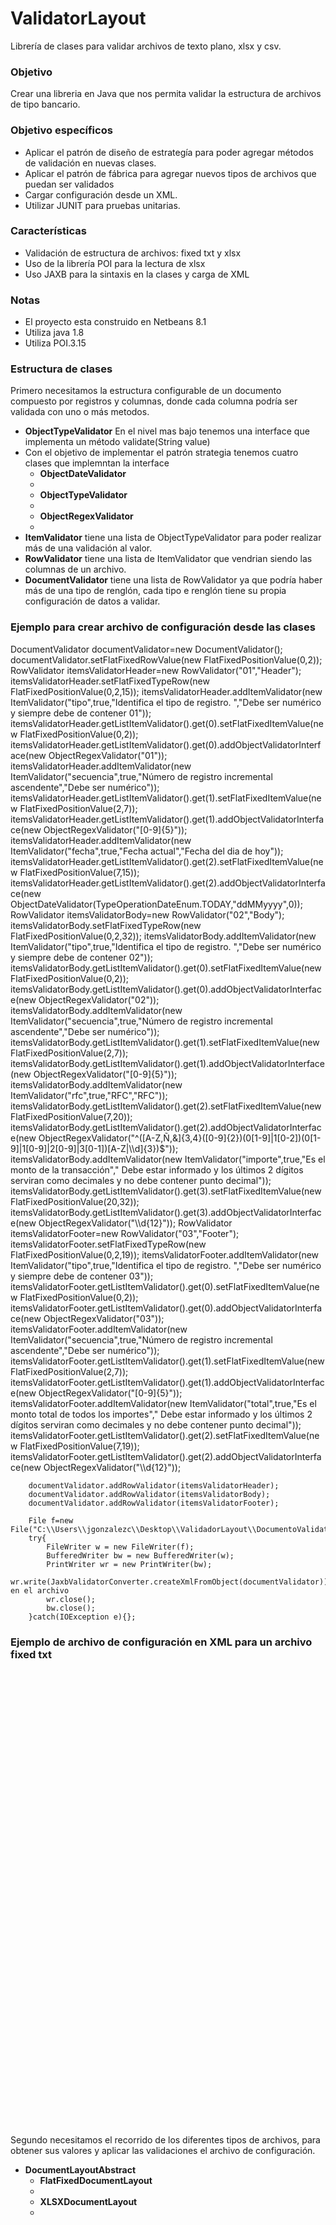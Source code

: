 # ValidatorLayout
Librería de clases para validar archivos de texto plano, xlsx y csv.

<h3>Objetivo</h3>
<p>Crear una libreria en Java que nos permita validar la estructura de archivos de tipo bancario.</p>

<h3>Objetivo específicos</h3>
<ul>
<li>Aplicar el patrón de diseño de estrategía para poder agregar métodos de validación en nuevas clases.</li>
<li>Aplicar el patrón de fábrica para agregar nuevos tipos de archivos que puedan ser validados</li>
<li>Cargar configuración desde un XML.</li>
<li>Utilizar JUNIT para pruebas unitarias.</li>
</ul>

<h3>Características</h3>
<ul>
<li>Validación de estructura de archivos: fixed txt y xlsx </li>
<li>Uso de la librería POI para la lectura de xlsx</li>
<li>Uso JAXB para la sintaxis en la clases y carga de XML</li>
</ul>

<h3>Notas</h3>
<ul>
<li>El proyecto esta construido en Netbeans 8.1</li>
<li>Utiliza java 1.8</li>
<li>Utiliza POI.3.15</li>
</ul>

<h3>Estructura de clases</h3>
<p>Primero necesitamos la estructura configurable de un documento compuesto por registros y columnas, donde cada columna podría ser validada con uno o más metodos.<p>
<ul>
<li><b>ObjectTypeValidator</b> En el nivel mas bajo tenemos una interface que implementa un método validate(String value)</li>
<li>Con el objetivo de implementar el patrón strategia tenemos cuatro clases que implemntan la interface<ul>
<li><b>ObjectDateValidator</b><li>
<li><b>ObjectTypeValidator</b><li>
<li><b>ObjectRegexValidator</b><li>
</ul></li>
<li><b>ItemValidator</b> tiene una lista de ObjectTypeValidator para poder realizar más de una validación al valor.</li>
<li><b>RowValidator</b> tiene una lista de ItemValidator que vendrian siendo las columnas de un archivo.</li>
<li><b>DocumentValidator</b> tiene una lista de RowValidator ya que podría haber más de una tipo de renglón, cada tipo e renglón tiene su propia configuración de datos a validar.</li>
</ul>
<h3>Ejemplo para crear archivo de configuración desde las clases</h3>
DocumentValidator documentValidator=new DocumentValidator();
        documentValidator.setFlatFixedRowValue(new FlatFixedPositionValue(0,2));
        RowValidator itemsValidatorHeader=new RowValidator("01","Header");        
        itemsValidatorHeader.setFlatFixedTypeRow(new FlatFixedPositionValue(0,2,15));
        itemsValidatorHeader.addItemValidator(new ItemValidator("tipo",true,"Identifica el tipo de registro. ","Debe ser numérico y siempre debe de contener 01"));
        itemsValidatorHeader.getListItemValidator().get(0).setFlatFixedItemValue(new FlatFixedPositionValue(0,2));
        itemsValidatorHeader.getListItemValidator().get(0).addObjectValidatorInterface(new ObjectRegexValidator("01"));
        itemsValidatorHeader.addItemValidator(new ItemValidator("secuencia",true,"Número de registro incremental ascendente","Debe ser numérico"));
        itemsValidatorHeader.getListItemValidator().get(1).setFlatFixedItemValue(new FlatFixedPositionValue(2,7));
        itemsValidatorHeader.getListItemValidator().get(1).addObjectValidatorInterface(new ObjectRegexValidator("[0-9]{5}"));
        itemsValidatorHeader.addItemValidator(new ItemValidator("fecha",true,"Fecha actual","Fecha del dia de hoy"));
        itemsValidatorHeader.getListItemValidator().get(2).setFlatFixedItemValue(new FlatFixedPositionValue(7,15));
        itemsValidatorHeader.getListItemValidator().get(2).addObjectValidatorInterface(new ObjectDateValidator(TypeOperationDateEnum.TODAY,"ddMMyyyy",0));
        RowValidator itemsValidatorBody=new RowValidator("02","Body");
        itemsValidatorBody.setFlatFixedTypeRow(new FlatFixedPositionValue(0,2,32));
        itemsValidatorBody.addItemValidator(new ItemValidator("tipo",true,"Identifica el tipo de registro. ","Debe ser numérico y siempre debe de contener 02"));
        itemsValidatorBody.getListItemValidator().get(0).setFlatFixedItemValue(new FlatFixedPositionValue(0,2));
        itemsValidatorBody.getListItemValidator().get(0).addObjectValidatorInterface(new ObjectRegexValidator("02"));
        itemsValidatorBody.addItemValidator(new ItemValidator("secuencia",true,"Número de registro incremental ascendente","Debe ser numérico"));
        itemsValidatorBody.getListItemValidator().get(1).setFlatFixedItemValue(new FlatFixedPositionValue(2,7));
        itemsValidatorBody.getListItemValidator().get(1).addObjectValidatorInterface(new ObjectRegexValidator("[0-9]{5}"));
        itemsValidatorBody.addItemValidator(new ItemValidator("rfc",true,"RFC","RFC"));
        itemsValidatorBody.getListItemValidator().get(2).setFlatFixedItemValue(new FlatFixedPositionValue(7,20));
        itemsValidatorBody.getListItemValidator().get(2).addObjectValidatorInterface(new ObjectRegexValidator("^([A-Z,Ñ,&]{3,4}([0-9]{2})(0[1-9]|1[0-2])(0[1-9]|1[0-9]|2[0-9]|3[0-1])[A-Z|\\d]{3})$"));
        itemsValidatorBody.addItemValidator(new ItemValidator("importe",true,"Es el monto de la transacción"," Debe estar informado y los últimos 2 dígitos serviran como decimales y no debe contener punto decimal"));
        itemsValidatorBody.getListItemValidator().get(3).setFlatFixedItemValue(new FlatFixedPositionValue(20,32));
        itemsValidatorBody.getListItemValidator().get(3).addObjectValidatorInterface(new ObjectRegexValidator("\\d{12}"));         
        RowValidator itemsValidatorFooter=new RowValidator("03","Footer");
        itemsValidatorFooter.setFlatFixedTypeRow(new FlatFixedPositionValue(0,2,19));
        itemsValidatorFooter.addItemValidator(new ItemValidator("tipo",true,"Identifica el tipo de registro. ","Debe ser numérico y siempre debe de contener 03"));
        itemsValidatorFooter.getListItemValidator().get(0).setFlatFixedItemValue(new FlatFixedPositionValue(0,2));
        itemsValidatorFooter.getListItemValidator().get(0).addObjectValidatorInterface(new ObjectRegexValidator("03"));
        itemsValidatorFooter.addItemValidator(new ItemValidator("secuencia",true,"Número de registro incremental ascendente","Debe ser numérico"));
        itemsValidatorFooter.getListItemValidator().get(1).setFlatFixedItemValue(new FlatFixedPositionValue(2,7));
        itemsValidatorFooter.getListItemValidator().get(1).addObjectValidatorInterface(new ObjectRegexValidator("[0-9]{5}"));
        itemsValidatorFooter.addItemValidator(new ItemValidator("total",true,"Es el monto total de todos los importes"," Debe estar informado y los últimos 2 dígitos serviran como decimales y no debe contener punto decimal"));
        itemsValidatorFooter.getListItemValidator().get(2).setFlatFixedItemValue(new FlatFixedPositionValue(7,19));
        itemsValidatorFooter.getListItemValidator().get(2).addObjectValidatorInterface(new ObjectRegexValidator("\\d{12}")); 

        documentValidator.addRowValidator(itemsValidatorHeader);
        documentValidator.addRowValidator(itemsValidatorBody);
        documentValidator.addRowValidator(itemsValidatorFooter);
        
        File f=new File("C:\\Users\\jgonzalezc\\Desktop\\ValidadorLayout\\DocumentoValidatorXLSX.xml");
        try{
            FileWriter w = new FileWriter(f);
            BufferedWriter bw = new BufferedWriter(w);
            PrintWriter wr = new PrintWriter(bw); 
            wr.write(JaxbValidatorConverter.createXmlFromObject(documentValidator));//escribimos en el archivo
            wr.close();
            bw.close();
        }catch(IOException e){};

<h3>Ejemplo de archivo de configuración en XML para un archivo fixed txt</h3>
<code><?xml version="1.0" encoding="UTF-8" standalone="yes"?>
<DocumentValidator>
    <flatFixedRowValue positionBegin="0" positionEnd="2"/>
    <listRowValidator description="Header" name="01">
        <flatFixedTypeRow positionBegin="0" positionEnd="2" size="15"/>
        <listItemValidator description="Identifica el tipo de registro. " name="tipo" validate="true" validateFormat="Debe ser numérico y siempre debe de contener 01">
            <flatFixedItemValue positionBegin="0" positionEnd="2"/>
            <listObjectValidatorInterface xsi:type="objectRegexValidator" regularExpresion="01" xmlns:xsi="http://www.w3.org/2001/XMLSchema-instance"/>
        </listItemValidator>
        <listItemValidator description="Número de registro incremental ascendente" name="secuencia" validate="true" validateFormat="Debe ser numérico">
            <flatFixedItemValue positionBegin="2" positionEnd="7"/>
            <listObjectValidatorInterface xsi:type="objectRegexValidator" regularExpresion="[0-9]{5}" xmlns:xsi="http://www.w3.org/2001/XMLSchema-instance"/>
        </listItemValidator>
        <listItemValidator description="Fecha actual" name="fecha" validate="true" validateFormat="Fecha del dia de hoy">
            <flatFixedItemValue positionBegin="7" positionEnd="15"/>
            <listObjectValidatorInterface xsi:type="objectDateValidator" addless="0" format="ddMMyyyy" typeOperationDateEnum="TODAY" xmlns:xsi="http://www.w3.org/2001/XMLSchema-instance"/>
        </listItemValidator>
    </listRowValidator>
    <listRowValidator description="Body" name="02">
        <flatFixedTypeRow positionBegin="0" positionEnd="2" size="32"/>
        <listItemValidator description="Identifica el tipo de registro. " name="tipo" validate="true" validateFormat="Debe ser numérico y siempre debe de contener 02">
            <flatFixedItemValue positionBegin="0" positionEnd="2"/>
            <listObjectValidatorInterface xsi:type="objectRegexValidator" regularExpresion="02" xmlns:xsi="http://www.w3.org/2001/XMLSchema-instance"/>
        </listItemValidator>
        <listItemValidator description="Número de registro incremental ascendente" name="secuencia" validate="true" validateFormat="Debe ser numérico">
            <flatFixedItemValue positionBegin="2" positionEnd="7"/>
            <listObjectValidatorInterface xsi:type="objectRegexValidator" regularExpresion="[0-9]{5}" xmlns:xsi="http://www.w3.org/2001/XMLSchema-instance"/>
        </listItemValidator>
        <listItemValidator description="RFC" name="rfc" validate="true" validateFormat="RFC">
            <flatFixedItemValue positionBegin="7" positionEnd="20"/>
            <listObjectValidatorInterface xsi:type="objectRegexValidator" regularExpresion="^([A-Z,Ñ,&amp;]{3,4}([0-9]{2})(0[1-9]|1[0-2])(0[1-9]|1[0-9]|2[0-9]|3[0-1])[A-Z|\d]{3})$" xmlns:xsi="http://www.w3.org/2001/XMLSchema-instance"/>
        </listItemValidator>
        <listItemValidator description="Es el monto de la transacción" name="importe" validate="true" validateFormat=" Debe estar informado y los últimos 2 dígitos serviran como decimales y no debe contener punto decimal">
            <flatFixedItemValue positionBegin="20" positionEnd="32"/>
            <listObjectValidatorInterface xsi:type="objectRegexValidator" regularExpresion="\d{12}" xmlns:xsi="http://www.w3.org/2001/XMLSchema-instance"/>
        </listItemValidator>
    </listRowValidator>
    <listRowValidator description="Footer" name="03">
        <flatFixedTypeRow positionBegin="0" positionEnd="2" size="19"/>
        <listItemValidator description="Identifica el tipo de registro. " name="tipo" validate="true" validateFormat="Debe ser numérico y siempre debe de contener 03">
            <flatFixedItemValue positionBegin="0" positionEnd="2"/>
            <listObjectValidatorInterface xsi:type="objectRegexValidator" regularExpresion="03" xmlns:xsi="http://www.w3.org/2001/XMLSchema-instance"/>
        </listItemValidator>
        <listItemValidator description="Número de registro incremental ascendente" name="secuencia" validate="true" validateFormat="Debe ser numérico">
            <flatFixedItemValue positionBegin="2" positionEnd="7"/>
            <listObjectValidatorInterface xsi:type="objectRegexValidator" regularExpresion="[0-9]{5}" xmlns:xsi="http://www.w3.org/2001/XMLSchema-instance"/>
        </listItemValidator>
        <listItemValidator description="Es el monto total de todos los importes" name="total" validate="true" validateFormat=" Debe estar informado y los últimos 2 dígitos serviran como decimales y no debe contener punto decimal">
            <flatFixedItemValue positionBegin="7" positionEnd="19"/>
            <listObjectValidatorInterface xsi:type="objectRegexValidator" regularExpresion="\d{12}" xmlns:xsi="http://www.w3.org/2001/XMLSchema-instance"/>
        </listItemValidator>
    </listRowValidator>
</DocumentValidator></code>
                
<p>Segundo necesitamos el recorrido de los diferentes tipos de archivos, para obtener sus valores y aplicar las validaciones el archivo de configuración.<p>
<ul>
<li><b>DocumentLayoutAbstract</b><ul>
<li><b>FlatFixedDocumentLayout</b><li>
<li><b>XLSXDocumentLayout</b><li>
</ul></li>
</ul>

